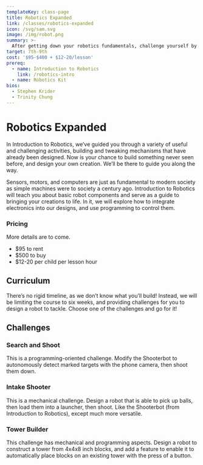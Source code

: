 ```yaml
---
templateKey: class-page
title: Robotics Expanded
link: /classes/robotics-expanded
icon: /svg/sam.svg
image: /img/robot.png
summary: >-
  After getting down your robotics fundamentals, challenge yourself by designing your very own creation! 
target: 7th-9th
cost: '$95-$400 + $12-20/lesson'
prereq:
  - name: Introduction to Robotics
    link: /robotics-intro
  - name: Robotics Kit
bios:
  - Stephen Krider
  - Trinity Chung
---
```

# Robotics Expanded
In Introduction to Robotics, we’ve guided you through a variety of useful and challenging activities, building and tweaking mechanisms that have already been designed. Now is your chance to build something never seen before, and design your own creation. We’ll be there to guide you along the way.

Sensors, motors, and computers are just as fundamental to modern society as simple machines were to society a century ago. Introduction to Robotics will teach you about basic robot components and serve as a guide to bringing your creations to life. In it, we will explore how to integrate electronics into our designs, and use programming to control them.

### Pricing
More details are to come.
* $95 to rent
* $500 to buy
* $12-20 per child per lesson hour

## Curriculum
There’s no rigid timeline, as we don’t know what you’ll build! Instead, we will be limiting the course to six weeks, and providing challenges for you to design a robot to tackle. Choose one of the challenges and go for it!

## Challenges

### Search and Shoot

This is a programming-oriented challenge. Modify the Shooterbot to autonomously detect marked targets with the phone camera, then shoot them down.

### Intake Shooter

This is a mechanical challenge. Design a robot that is able to pick up balls, then load them into a launcher, then shoot. Like the Shooterbot (from Introduction to Robotics), except much more versatile.

### Tower Builder

This challenge has mechanical and programming aspects. Design a robot to construct a tower from 4x4x8 inch blocks, and add a feature to enable it to automatically place blocks on an existing tower with the press of a button. 